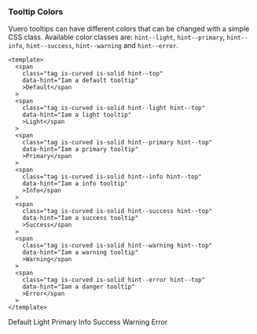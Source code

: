 ### Tooltip Colors

Vuero tooltips can have different colors that can be changed with a simple
CSS class. Available color classes are: `hint--light`, `hint--primary`,
`hint--info`, `hint--success`, `hint--warning` and `hint--error`.

<!--code-->

```vue
<template>
  <span
    class="tag is-curved is-solid hint--top"
    data-hint="Iam a default tooltip"
    >Default</span
  >
  <span
    class="tag is-curved is-solid hint--light hint--top"
    data-hint="Iam a light tooltip"
    >Light</span
  >
  <span
    class="tag is-curved is-solid hint--primary hint--top"
    data-hint="Iam a primary tooltip"
    >Primary</span
  >
  <span
    class="tag is-curved is-solid hint--info hint--top"
    data-hint="Iam a info tooltip"
    >Info</span
  >
  <span
    class="tag is-curved is-solid hint--success hint--top"
    data-hint="Iam a success tooltip"
    >Success</span
  >
  <span
    class="tag is-curved is-solid hint--warning hint--top"
    data-hint="Iam a warning tooltip"
    >Warning</span
  >
  <span
    class="tag is-curved is-solid hint--error hint--top"
    data-hint="Iam a danger tooltip"
    >Error</span
  >
</template>
```

<!--/code-->

<!--Example-->

<div class="tags">
    <span
    class="tag is-curved is-solid hint--top"
    data-hint="Iam a default tooltip"
    >Default</span
    >
    <span
    class="tag is-curved is-solid hint--light hint--top"
    data-hint="Iam a light tooltip"
    >Light</span
    >
    <span
    class="tag is-curved is-solid hint--primary hint--top"
    data-hint="Iam a primary tooltip"
    >Primary</span
    >
    <span
    class="tag is-curved is-solid hint--info hint--top"
    data-hint="Iam a info tooltip"
    >Info</span
    >
    <span
    class="tag is-curved is-solid hint--success hint--top"
    data-hint="Iam a success tooltip"
    >Success</span
    >
    <span
    class="tag is-curved is-solid hint--warning hint--top"
    data-hint="Iam a warning tooltip"
    >Warning</span
    >
    <span
    class="tag is-curved is-solid hint--error hint--top"
    data-hint="Iam a danger tooltip"
    >Error</span
    >
</div>

<!--/Example-->
